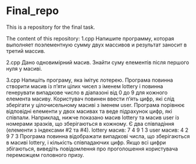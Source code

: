 # Final_repo


This is a repository for the final task.


The content of this repository:
1.cpp   	Напишите программу, которая выполняет 	поэлементную сумму двух массивов и результат заносит в третий массив.

2.cpp  		Дано одновимірний масив. Знайти суму елементів після першого нуля у масиві.

3.cpp   	Напишіть програму, яка імітує лотерею. Програма повинна створити масив із п’яти цілих чисел з іменем lottery і повинна генерувати випадкове число в 			діапазоні від 0 до 9 для кожного елемента масиву. Користувач повинен ввести п’ять цифр, які слід зберігати у цілочисельному масиві з іменем user. 		  	Програма порівнює відповідні елементи у двох масивах та веде підрахунок цифр, які співпали. Наприклад, нижче показано масив lottery та масив user із 			номерами зразків, що зберігаються в кожному. Є два співпадіння (елементи  з індексами #2 та #4).
        	lottery масив: 7 4 9 1 3
        	user масив:     4 2 9 7 3
        	Програма повинна відображати випадкові числа, що зберігаються в  масиві lottery, і кількість співпадаючих цифр. Якщо всі цифри збігаються, виведіть 			повідомлення про проголошення користувача переможцем головного призу.







